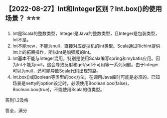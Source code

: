 ## 【2022-08-27】Int和Integer区别？Int.box()的使用场景？ ⭐️⭐️⭐️

1. Int是Scala的整数类型，Integer是Java的整数类型，且Integer是包装类型，Int不是。
2. Int不能new，不能为null，直接对应虚拟机的int类型。Scala通过RichInt提供Int上的拓展操作，所以Int是加强版的int。
3. Int基本不能与Integer混用，特别是使用Scala编写spring和mybatis应用。因为Int不能为null，这会导致反射和get/set不可用等一系列问题。由于Integer可以为null，还可能导致Scala代码出现短路。
4. Int.box()或Boolean等类型的box方法，在调用Java库时可能是必须的。已知场景是netty的option设定时，必须使用Boolean.box(false)，Boolean.box(true)，不能使用Scala的值类型。

答到1.2及格

答全，满分
